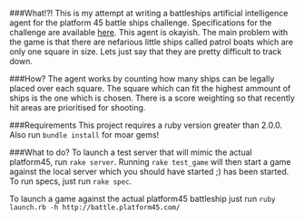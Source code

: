 ###What!?!
This is my attempt at writing a battleships artificial intelligence agent for the platform 45 battle ships challenge. 
Specifications for the challenge are available [here](http://battle.platform45.com/).
This agent is okayish. The main problem with the game is that there are nefarious little ships called patrol boats which
are only one square in size. Lets just say that they are pretty difficult to track down. 

###How?
The agent works by counting how many ships can be legally placed over each square. The square which can fit the highest
ammount of ships is the one which is chosen. There is a score weighting so that recently hit areas are prioritised for
shooting. 

###Requirements
This project requires a ruby version greater than 2.0.0. 
Also run ```bundle install``` for moar gems!

###What to do?
To launch a test server that will mimic the actual platform45, run ```rake server```. 
Running ```rake test_game``` will then start a game against the local server which you should have started ;) 
has been started. 
To run specs, just run ```rake spec```.

To launch a game against the actual platform45 battleship just run 
```ruby launch.rb -h http://battle.platform45.com/```
